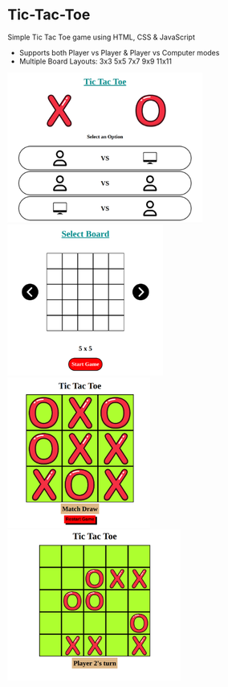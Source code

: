 # Tic-Tac-Toe
Simple Tic Tac Toe game using HTML, CSS &amp; JavaScript

* Supports both Player vs Player & Player vs Computer modes
* Multiple Board Layouts: 3x3 5x5 7x7 9x9 11x11

<img src="Screenshots/SelectPlayer.png" height="300"><img src="Screenshots/SelectBoard.png" height="300">
<img src="Screenshots/gameplay3x3.png" height="300">
<img src="Screenshots/gameplay5x5.png" height="300">
